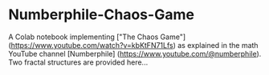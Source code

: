 # Numberphile-Chaos-Game

A Colab notebook implementing ["The Chaos Game"] (https://www.youtube.com/watch?v=kbKtFN71Lfs) as explained in the math YouTube channel [Numberphile] (https://www.youtube.com/@numberphile). Two fractal structures are provided here...
